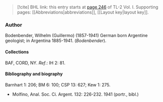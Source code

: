 > [!cite] BHL link: this entry starts at [page 246](https://www.biodiversitylibrary.org/item/103414#page/294/mode/1up) of TL-2 Vol. I.
> Supporting pages: [[Abbreviations|abbreviations]], [[Layout key|layout key]].

### Author

Bodenbender, Wilhelm (Guillermo) (1857-1941) German born Argentine geologist; in Argentina 1885-1941. (*Bodenbender*).

#### Collections

BAF, CORD, NY.
*Ref*.: IH 2: 81.

#### Bibliography and biography

Barnhart 1: 206; BM 6: 100; CSP 13: 627; Kew 1: 275.
- Molfino, Anal. Soc. Ci. Argent. 132: 226-232. 1941 (portr., bibl.)

